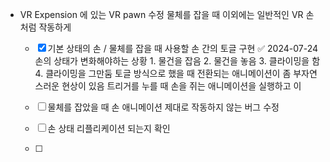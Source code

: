 - VR Expension 에 있는 VR pawn 수정 물체를 잡을 때 이외에는 일반적인 VR 손 처럼 작동하게 
  - [x] 기본 상태의 손  / 물체를 잡을 때 사용할 손 간의 토글 구현 ✅ 2024-07-24
        손의 상태가 변화해야하는 상황 
        1. 물건을 잡음
        2. 물건을 놓음
        3. 클라이밍을 함
        4. 클라이밍을 그만둠
        토글 방식으로 했을 때 전환되는 애니메이션이 좀 부자연 스러운 현상이 있음
        트리거를 누를 때 손을 쥐는 애니메이션을 실행하고 이
        
  - [ ] 물체를 잡았을 때 손 애니메이션 제대로 작동하지 않는 버그 수정 
  - [ ] 손 상태 리플리케이션 되는지 확인 
  - [ ] 